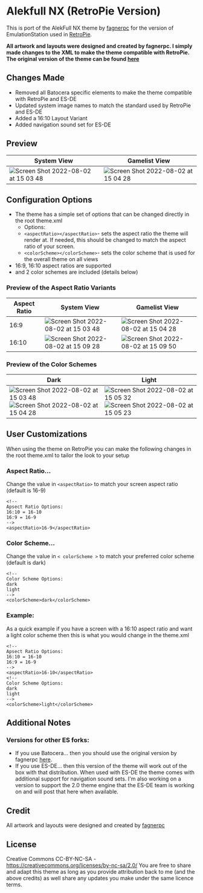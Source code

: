 # Alekfull NX (RetroPie Version)
This is port of the AlekFull NX theme by [fagnerpc](https://github.com/fagnerpc) for the version of EmulationStation used in [RetroPie](https://retropie.org.uk/).  

**All artwork and layouts were designed and created by fagnerpc.  I simply made changes to the XML to make the theme compatible with RetroPie. The original version of the theme can be found [here](https://github.com/fagnerpc/Alekfull-NX)**

## Changes Made

- Removed all Batocera specific elements to make the theme compatible with RetroPie and ES-DE
- Updated system image names to match the standard used by RetroPie and ES-DE
- Added a 16:10 Layout Variant
- Added navigation sound set for ES-DE

## **Preview**

| System View | Gamelist View |
|----|----|
| ![Screen Shot 2022-08-02 at 15 03 48](https://user-images.githubusercontent.com/1454947/182453713-126cba24-3cb3-44d9-9a78-cf8e8f308035.png) | ![Screen Shot 2022-08-02 at 15 04 28](https://user-images.githubusercontent.com/1454947/182453747-bb54bdb7-9d10-4f01-b6ce-4141a6d59adf.png) |

## **Configuration Options**

- The theme has a simple set of options that can be changed directly in the root theme.xml 
   - Options:
   - `<aspectRatio></aspectRatio>`- sets the aspect ratio the theme will render at. If needed, this should be changed to match the aspect ratio of your screen.
   - `<colorScheme></colorScheme>`- sets the color scheme that is used for the overall theme on all views
- 16:9, 16:10 aspect ratios are supported
- and 2 color schemes are included (details below)

### Preview of the Aspect Ratio Variants

| Aspect Ratio | System View | Gamelist View |
|----|----|----|
| 16:9 | ![Screen Shot 2022-08-02 at 15 03 48](https://user-images.githubusercontent.com/1454947/182453713-126cba24-3cb3-44d9-9a78-cf8e8f308035.png) | ![Screen Shot 2022-08-02 at 15 04 28](https://user-images.githubusercontent.com/1454947/182453747-bb54bdb7-9d10-4f01-b6ce-4141a6d59adf.png) |
| 16:10 | ![Screen Shot 2022-08-02 at 15 09 28](https://user-images.githubusercontent.com/1454947/182454365-cf51b957-c1d9-41d8-88e3-2681c6847954.png) | ![Screen Shot 2022-08-02 at 15 09 50](https://user-images.githubusercontent.com/1454947/182454409-482cd851-f047-48ba-942b-d8db473dbc03.png) |

### Preview of the Color Schemes

| Dark | Light |
|----|----|
|![Screen Shot 2022-08-02 at 15 03 48](https://user-images.githubusercontent.com/1454947/182454885-23821245-8f6a-4cb0-a01c-cfc946b7682c.png) ![Screen Shot 2022-08-02 at 15 04 28](https://user-images.githubusercontent.com/1454947/182453747-bb54bdb7-9d10-4f01-b6ce-4141a6d59adf.png) | ![Screen Shot 2022-08-02 at 15 05 32](https://user-images.githubusercontent.com/1454947/182454981-2517ebe0-ab8f-4148-9a19-c710037f5f14.png) ![Screen Shot 2022-08-02 at 15 05 23](https://user-images.githubusercontent.com/1454947/182453915-5e68ead5-171d-4ff6-9cd1-f7b3b8cfafdb.png) |


## User Customizations
When using the theme on RetroPie you can make the following changes in the root theme.xml to tailor the look to your setup

### Aspect Ratio... 
Change the value in `<aspectRatio>` to match your screen aspect ratio (default is 16-9)
```
<!-- 
Apsect Ratio Options:
16:10 = 16-10
16:9 = 16-9
-->
<aspectRatio>16-9</aspectRatio>
```

### Color Scheme...
Change the value in `< colorScheme >` to match your preferred color scheme (default is dark)
```
<!-- 
Color Scheme Options:
dark
light
-->
<colorScheme>dark</colorScheme>
```

### Example:
As a quick example if you have a screen with a 16:10 aspect ratio and want a light color scheme then this is what you would change in the theme.xml

```
<!-- 
Apsect Ratio Options:
16:10 = 16-10
16:9 = 16-9
-->
<aspectRatio>16-10</aspectRatio>
<!-- 
Color Scheme Options:
dark
light
-->
<colorScheme>light</colorScheme>
```

## **Additional Notes**

### Versions for other ES forks:
* If you use Batocera... then you should use the original version by fagnerpc [here](https://github.com/fagnerpc/Alekfull-NX).
* If you use ES-DE... then this version of the theme will work out of the box with that distribution.  When used with ES-DE the theme comes with additional support for navigation sound sets.  I'm also working on a version to support the 2.0 theme engine that the ES-DE team is working on and will post that here when available.  

## **Credit**
All artwork and layouts were designed and created by [fagnerpc](https://github.com/fagnerpc)

## **License**
Creative Commons CC-BY-NC-SA - https://creativecommons.org/licenses/by-nc-sa/2.0/
You are free to share and adapt this theme as long as you provide attribution back to me (and the above credits) as well share any updates you make under the same licence terms.
